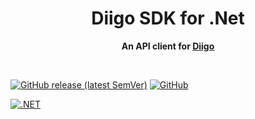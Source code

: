 <div align="center">
	<h1>Diigo SDK for .Net</h1>
	<p>
		<b>An API client for <a href="https://www.diigo.com">Diigo</a></b>
	</p>
	<br>
</div>

[![GitHub release (latest SemVer)](https://img.shields.io/github/v/release/aforank/diigosharp)]()
[![GitHub](https://img.shields.io/github/license/aforank/diigosharp)]()

[![.NET](https://github.com/aforank/DiigoSharp/actions/workflows/build.yml/badge.svg)](https://github.com/aforank/DiigoSharp/actions/workflows/build.yml)
